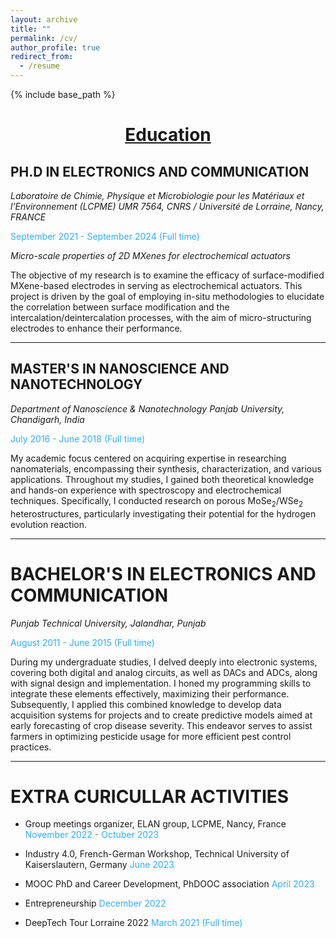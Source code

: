 ```yaml
---
layout: archive
title: ""
permalink: /cv/
author_profile: true
redirect_from:
  - /resume
---
```


{% include base_path %}
<div style="text-align:center;">
  <h1><u>Education</u></h1>
</div>

## PH.D IN ELECTRONICS AND COMMUNICATION
*Laboratoire de Chimie, Physique et Microbiologie pour les Matériaux et l’Environnement (LCPME)*
*UMR 7564, CNRS / Université de Lorraine, Nancy, FRANCE*

<span style="color: #33ACFF; font-size: 14px;">September 2021 - September 2024 (Full time)</span>

*Micro-scale properties of 2D MXenes for electrochemical actuators*

The objective of my research is to examine the efficacy of surface-modified MXene-based electrodes in serving as electrochemical actuators. This project is driven by the goal of employing in-situ methodologies to elucidate the correlation between surface modification and the intercalation/deintercalation processes, with the aim of micro-structuring electrodes to enhance their performance.

---

## MASTER'S IN NANOSCIENCE AND NANOTECHNOLOGY
*Department of Nanoscience & Nanotechnology*
*Panjab University, Chandigarh, India*

<span style="color: #33ACFF; font-size: 14px;">July 2016 - June 2018 (Full time)</span>

My academic focus centered on acquiring expertise in researching nanomaterials, encompassing their synthesis, characterization, and various applications. Throughout my studies, I gained both theoretical knowledge and hands-on experience with spectroscopy and electrochemical techniques. Specifically, I conducted research on porous MoSe<sub>2</sub>/WSe<sub>2</sub> heterostructures, particularly investigating their potential for the hydrogen evolution reaction.

---
# BACHELOR'S IN ELECTRONICS AND COMMUNICATION
*Punjab Technical University, Jalandhar, Punjab*

<span style="color: #33ACFF; font-size: 14px;">August 2011 - June 2015 (Full time)</span>

During my undergraduate studies, I delved deeply into electronic systems, covering both digital and analog circuits, as well as DACs and ADCs, along with signal design and implementation. I honed my programming skills to integrate these elements effectively, maximizing their performance. Subsequently, I applied this combined knowledge to develop data acquisition systems for projects and to create predictive models aimed at early forecasting of crop disease severity. This endeavor serves to assist farmers in optimizing pesticide usage for more efficient pest control practices.

---

# EXTRA CURICULLAR ACTIVITIES

* Group meetings organizer, ELAN group, LCPME, Nancy, France <span style="color: #33ACFF; font-size: 14px;">November 2022 - Octuber 2023</span>

* Industry 4.0, French-German Workshop, Technical University of Kaiserslautern, Germany <span style="color: #33ACFF; font-size: 14px;">  June 2023</span>

* MOOC PhD and Career Development, PhDOOC association <span style="color: #33ACFF; font-size: 14px;">  April 2023</span>

* Entrepreneurship <span style="color: #33ACFF; font-size: 14px;">  December 2022</span>
* DeepTech Tour Lorraine 2022 <span style="color: #33ACFF; font-size: 14px;">  March 2021 (Full time)</span>







